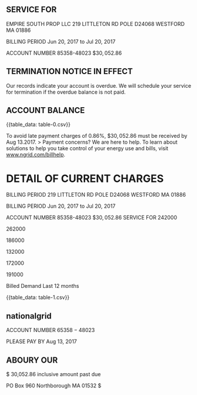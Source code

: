 ## SERVICE FOR

EMPIRE SOUTH PROP LLC
219 LITTLETON RD POLE D24068 WESTFORD MA 01886

BILLING PERIOD
Jun 20, 2017 to Jul 20, 2017

ACCOUNT NUMBER
85358-48023
$\$ 30,052.86$

## TERMINATION NOTICE IN EFFECT

Our records indicate your account is overdue. We will schedule your service for termination if the overdue balance is not paid.

## ACCOUNT BALANCE

{{table_data: table-0.csv}}

To avoid late payment charges of $0.86 \%$, $\$ 30,052.86$ must be received by Aug 13.2017.
$>$ Payment concerns? We are here to help. To learn about solutions to help you take control of your energy use and bills, visit www.ngrid.com/billhelp.

# DETAIL OF CURRENT CHARGES 

BILLING PERIOD
219 LITTLETON RD POLE D24068 WESTFORD MA 01886

BILLING PERIOD
Jun 20, 2017 to Jul 20, 2017

ACCOUNT NUMBER
85358-48023
$\$ 30,052.86$
SERVICE FOR
242000

262000

186000

132000

172000

191000

Billed Demand Last 12 months

{{table_data: table-1.csv}}

## nationalgrid

ACCOUNT NUMBER
$65358-48023$

PLEASE PAY BY
Aug 13, 2017

## ABOURY OUR

\$ 30,052.86 inclusive amount past due

PO Box 960
Northborough MA 01532
\$
